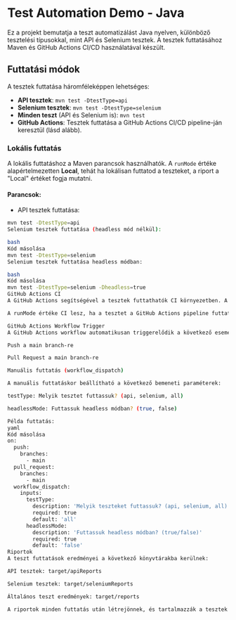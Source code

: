 # Test Automation Demo - Java

Ez a projekt bemutatja a teszt automatizálást Java nyelven, különböző tesztelési típusokkal, mint API és Selenium tesztek. A tesztek futtatásához Maven és GitHub Actions CI/CD használatával készült.

## Futtatási módok

A tesztek futtatása háromféleképpen lehetséges:

- **API tesztek**: `mvn test -DtestType=api`
- **Selenium tesztek**: `mvn test -DtestType=selenium`
- **Minden teszt** (API és Selenium is): `mvn test`
- **GitHub Actions**: Tesztek futtatása a GitHub Actions CI/CD pipeline-ján keresztül (lásd alább).

### Lokális futtatás

A lokális futtatáshoz a Maven parancsok használhatók. A `runMode` értéke alapértelmezetten **Local**, tehát ha lokálisan futtatod a teszteket, a riport a "Local" értéket fogja mutatni.

#### Parancsok:

- API tesztek futtatása:

```bash
mvn test -DtestType=api
Selenium tesztek futtatása (headless mód nélkül):

bash
Kód másolása
mvn test -DtestType=selenium
Selenium tesztek futtatása headless módban:

bash
Kód másolása
mvn test -DtestType=selenium -Dheadless=true
GitHub Actions CI
A GitHub Actions segítségével a tesztek futtathatók CI környezetben. A teszt futtatása előtt választható, hogy headless módban futtassuk a Selenium teszteket. A GitHub Actions workflow-ban választható, hogy melyik teszteket futtassuk és ha headless módban legyenek-e.

A runMode értéke CI lesz, ha a tesztet a GitHub Actions pipeline futtatja. A tesztek futásának eredményei az Actions logs-ban és a riportokban is nyomon követhetők.

GitHub Actions Workflow Trigger
A GitHub Actions workflow automatikusan triggerelődik a következő események esetén:

Push a main branch-re

Pull Request a main branch-re

Manuális futtatás (workflow_dispatch)

A manuális futtatáskor beállítható a következő bemeneti paraméterek:

testType: Melyik tesztet futtassuk? (api, selenium, all)

headlessMode: Futtassuk headless módban? (true, false)

Példa futtatás:
yaml
Kód másolása
on:
  push:
    branches:
      - main
  pull_request:
    branches:
      - main
  workflow_dispatch:
    inputs:
      testType:
        description: 'Melyik teszteket futtassuk? (api, selenium, all)'
        required: true
        default: 'all'
      headlessMode:
        description: 'Futtassuk headless módban? (true/false)'
        required: true
        default: 'false'
Riportok
A teszt futtatások eredményei a következő könyvtárakba kerülnek:

API tesztek: target/apiReports

Selenium tesztek: target/seleniumReports

Általános teszt eredmények: target/reports

A riportok minden futtatás után létrejönnek, és tartalmazzák a tesztek sikerességét, illetve a hibákat. A GitHub Actions futtatások során a riportokban az Execution Mode értéke CI lesz, míg a lokális futtatásnál Local.